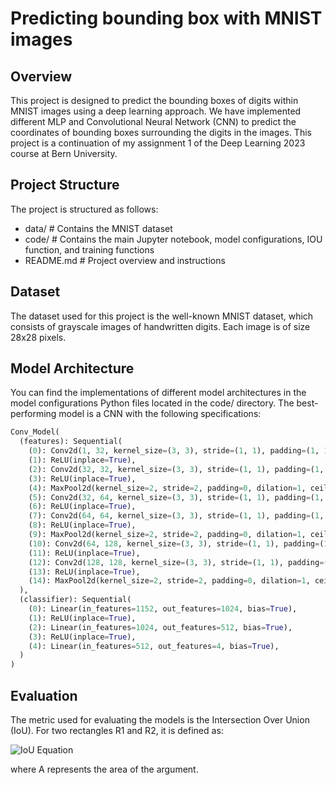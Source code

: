 # Predicting bounding box with MNIST images

## Overview

This project is designed to predict the bounding boxes of digits within MNIST images using a deep learning approach. We have implemented different MLP and Convolutional Neural Network (CNN) to predict the coordinates of bounding boxes surrounding the digits in the images. This project is a continuation of my assignment 1 of the Deep Learning 2023 course at Bern University.

## Project Structure

The project is structured as follows:

-   data/ \# Contains the MNIST dataset
-   code/ \# Contains the main Jupyter notebook, model configurations, IOU function, and training functions
-   README.md \# Project overview and instructions

## Dataset

The dataset used for this project is the well-known MNIST dataset, which consists of grayscale images of handwritten digits. Each image is of size 28x28 pixels.

## Model Architecture

You can find the implementations of different model architectures in the model configurations Python files located in the code/ directory. The best-performing model is a CNN with the following specifications:

``` python
Conv_Model(
  (features): Sequential(
    (0): Conv2d(1, 32, kernel_size=(3, 3), stride=(1, 1), padding=(1, 1)),
    (1): ReLU(inplace=True),
    (2): Conv2d(32, 32, kernel_size=(3, 3), stride=(1, 1), padding=(1, 1)),
    (3): ReLU(inplace=True),
    (4): MaxPool2d(kernel_size=2, stride=2, padding=0, dilation=1, ceil_mode=False),
    (5): Conv2d(32, 64, kernel_size=(3, 3), stride=(1, 1), padding=(1, 1)),
    (6): ReLU(inplace=True),
    (7): Conv2d(64, 64, kernel_size=(3, 3), stride=(1, 1), padding=(1, 1)),
    (8): ReLU(inplace=True),
    (9): MaxPool2d(kernel_size=2, stride=2, padding=0, dilation=1, ceil_mode=False),
    (10): Conv2d(64, 128, kernel_size=(3, 3), stride=(1, 1), padding=(1, 1)),
    (11): ReLU(inplace=True),
    (12): Conv2d(128, 128, kernel_size=(3, 3), stride=(1, 1), padding=(1, 1)),
    (13): ReLU(inplace=True),
    (14): MaxPool2d(kernel_size=2, stride=2, padding=0, dilation=1, ceil_mode=False),
  ),
  (classifier): Sequential(
    (0): Linear(in_features=1152, out_features=1024, bias=True),
    (1): ReLU(inplace=True),
    (2): Linear(in_features=1024, out_features=512, bias=True),
    (3): ReLU(inplace=True),
    (4): Linear(in_features=512, out_features=4, bias=True),
  )
)
```

## Evaluation

The metric used for evaluating the models is the Intersection Over Union (IoU). For two rectangles R1 and R2, it is defined as:

![IoU Equation](https://latex.codecogs.com/svg.image?\large&space;\bg{white}&space;IoU(R_1,R_2)=\frac{A(R_1\cap&space;R_2)}{A(R_1\cup&space;R_2)}{\color{Red}}) 

where A represents the area of the argument.
